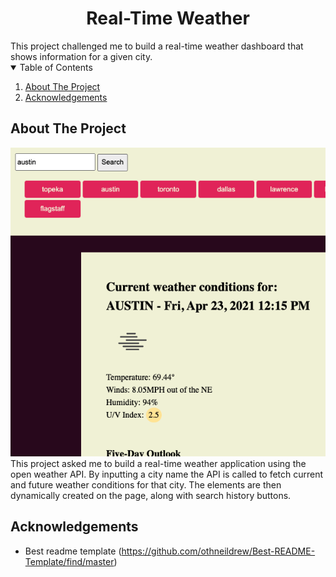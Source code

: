 <h1 align="center">
Real-Time Weather
</h1>
    This project challenged me to build a real-time weather dashboard that shows information for a given city.
    <br />
    <!-- TABLE OF CONTENTS -->
<details open="open">
  <summary>Table of Contents</summary>
  <ol>
    <li>
      <a href="#about-the-project">About The Project</a>
    </li>
    <li><a href="#acknowledgements">Acknowledgements</a></li>
  </ol>
</details>



<!-- ABOUT THE PROJECT -->
## About The Project

![screenshot of the project](screenshot.png)
<br>
 This project asked me to build a real-time weather application using the open weather API. By inputting a city name the API is called to fetch current and future weather conditions for that city. The elements are then dynamically created on the page, along with search history buttons.

<!-- ACKNOWLEDGEMENTS -->
## Acknowledgements
* Best readme template (https://github.com/othneildrew/Best-README-Template/find/master)






